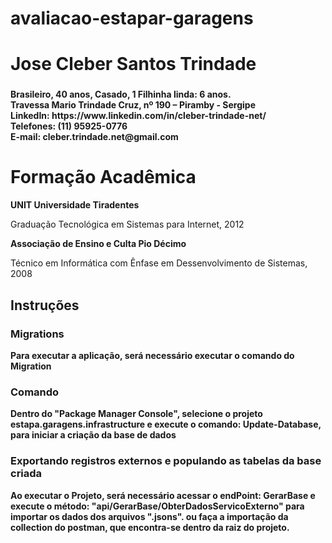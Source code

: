 # avaliacao-estapar-garagens

<h1 align="left">Jose Cleber Santos Trindade</h1>

###

<h4 align="left">Brasileiro, 40 anos, Casado, 1 Filhinha linda: 6 anos. <br>
	Travessa Mario Trindade Cruz, nº 190 – Piramby - Sergipe <br>
	LinkedIn: https://www.linkedin.com/in/cleber-trindade-net/ <br>
	Telefones: (11) 95925-0776 <br>
	E-mail: cleber.trindade.net@gmail.com
</h4>

###

<h1 align="left">Formação Acadêmica</h1>
<strong>UNIT Universidade Tiradentes</strong>
<p>Graduação Tecnológica em Sistemas para Internet, 2012</p>
<strong>Associação de Ensino e Culta Pio Décimo</strong>
<p>Técnico em Informática com Ênfase em Dessenvolvimento de Sistemas, 2008</p>

###

<h2 align="left">Instruções </h2>
<h3 align="left">Migrations</h3>
<strong>Para executar a aplicação, será necessário executar o comando do Migration</strong>

<h3 align="left">Comando</h3>
<strong>Dentro do "Package Manager Console", selecione o projeto estapa.garagens.infrastructure e execute o comando: Update-Database, para iniciar a criação da base de dados</strong>

<h3 align="left">Exportando registros externos e populando as tabelas da base criada</h3>
<strong>Ao executar o Projeto, será necessário acessar o endPoint: GerarBase e execute o método: "api/GerarBase/ObterDadosServicoExterno" para importar os dados dos arquivos ".jsons". </strong>
<strong>ou faça a importação da collection do postman, que encontra-se dentro da raiz do projeto.</strong>
